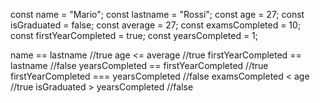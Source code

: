 const name = "Mario";
const lastname = "Rossi";
const age = 27;
const isGraduated = false;
const average = 27;
const examsCompleted = 10;
const firstYearCompleted = true;
const yearsCompleted = 1;

name == lastname //true
age <= average //true
firstYearCompleted == lastname //false
yearsCompleted == firstYearCompleted //true
firstYearCompleted === yearsCompleted //false
examsCompleted < age //true
isGraduated > yearsCompleted //false